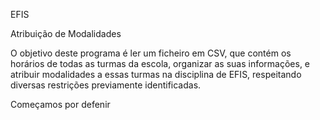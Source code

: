 EFIS

Atribuição de Modalidades

O objetivo deste programa é ler um ficheiro em CSV, que contém os horários de todas as turmas da escola, organizar as suas informações, e atribuir modalidades a essas turmas na disciplina de EFIS, respeitando diversas restrições previamente identificadas.

Começamos por defenir 
